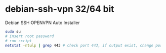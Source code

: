# debian-ssh-vpn 32/64 bit
Debian SSH OPENVPN Auto Installer

```bash
sudo su
# insert root password
# run script
netstat -ntulp | grep 443 # check port 443, if output exist, change port SSL (stunnel.conf) to other port
```